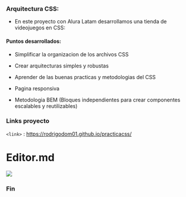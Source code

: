 ### Arquitectura CSS:

- En este proyecto con Alura Latam desarrollamos una tienda de videojuegos en CSS:

#### Puntos desarrollados:

- Simplificar la organizacion de los archivos CSS

- Crear arquitecturas simples y robustas

- Aprender de las buenas practicas y metodologias del CSS

- Pagina responsiva
 
- Metodologia BEM (Bloques independientes para crear componentes escalables y reutilizables)



### Links proyecto



`<link>` : <https://rodrigodom01.github.io/practicacss/>






# Editor.md

![](https://pandao.github.io/editor.md/images/logos/editormd-logo-180x180.png)




### Fin
